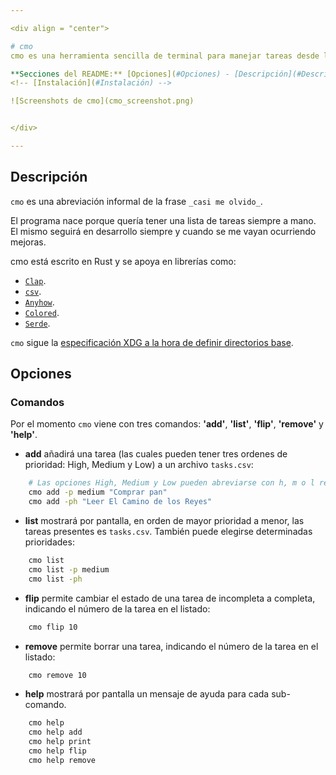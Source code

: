 ```yaml
---

<div align = "center">

# cmo
cmo es una herramienta sencilla de terminal para manejar tareas desde la consola. 

**Secciones del README:** [Opciones](#Opciones) - [Descripción](#Descripción) - 
<!-- [Instalación](#Instalación) -->

![Screenshots de cmo](cmo_screenshot.png)


</div>

---
```


## Descripción
`cmo` es una abreviación informal de la frase `_casi me olvido_`.

El programa nace porque quería tener una lista de tareas siempre a mano. El mismo seguirá en desarrollo siempre y cuando se me vayan ocurriendo mejoras.

cmo está escrito en Rust y se apoya en librerías como:
- [`Clap`](https://docs.rs/clap/latest/clap/).
- [`csv`](https://docs.rs/csv/latest/csv/).
- [`Anyhow`](https://docs.rs/anyhow/latest/anyhow/).
- [`Colored`](https://docs.rs/colored/latest/colored/).
- [`Serde`](https://docs.rs/serde/latest/serde/).

`cmo` sigue la [especificación XDG a la hora de definir directorios base](https://specifications.freedesktop.org/basedir-spec/basedir-spec-latest.html).

## Opciones
### Comandos
Por el momento `cmo` viene con tres comandos: **'add'**, **'list'**, **'flip'**, **'remove'** y **'help'**.

- **add** añadirá una tarea (las cuales pueden tener tres ordenes de prioridad: High, Medium y Low) a un archivo `tasks.csv`:
``` bash
    # Las opciones High, Medium y Low pueden abreviarse con h, m o l respectivamente.
    cmo add -p medium "Comprar pan"
    cmo add -ph "Leer El Camino de los Reyes"
```
- **list** mostrará por pantalla, en orden de mayor prioridad a menor, las tareas presentes es `tasks.csv`. También puede elegirse determinadas prioridades: 
``` bash
    cmo list
    cmo list -p medium 
    cmo list -ph
```
- **flip** permite cambiar el estado de una tarea de incompleta a completa, indicando el número de la tarea en el listado: 
``` bash
    cmo flip 10
```

- **remove** permite borrar una tarea, indicando el número de la tarea en el listado: 
``` bash
    cmo remove 10
```

- **help** mostrará por pantalla un mensaje de ayuda para cada sub-comando.
``` bash
    cmo help 
    cmo help add 
    cmo help print
    cmo help flip 
    cmo help remove
```

<!-- ## Instalación -->
<!-- ### Cargo -->
<!-- Si ya tenés instalado y configurado Rust, podés instalarlo usando: -->
<!-- ``` -->
<!-- cargo install cmo -->
<!-- ``` -->
